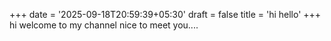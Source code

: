 +++
date = '2025-09-18T20:59:39+05:30'
draft = false
title = 'hi hello'
+++
hi welcome to my channel nice to meet you....